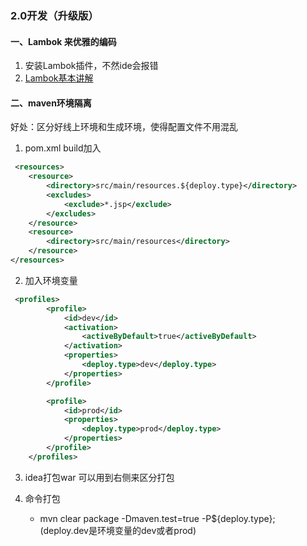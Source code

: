 ### 2.0开发（升级版）

#### 一、Lambok 来优雅的编码

1. 安装Lambok插件，不然ide会报错
2. [Lambok基本讲解](https://blog.csdn.net/motui/article/details/79012846)

#### 二、maven环境隔离

好处：区分好线上环境和生成环境，使得配置文件不用混乱

1. pom.xml build加入

```xml
 <resources>
    <resource>
        <directory>src/main/resources.${deploy.type}</directory>
        <excludes>
            <exclude>*.jsp</exclude>
        </excludes>
    </resource>
    <resource>
        <directory>src/main/resources</directory>
    </resource>
</resources>
```

2. 加入环境变量

```xml
 <profiles>
        <profile>
            <id>dev</id>
            <activation>
                <activeByDefault>true</activeByDefault>
            </activation>
            <properties>
                <deploy.type>dev</deploy.type>
            </properties>
        </profile>

        <profile>
            <id>prod</id>
            <properties>
                <deploy.type>prod</deploy.type>
            </properties>
        </profile>
    </profiles>
```

3. idea打包war 可以用到右侧来区分打包

4. 命令打包 

   * mvn clear package -Dmaven.test=true -P${deploy.type}; (deploy.dev是环境变量的dev或者prod)
    